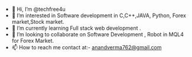 - 👋 Hi, I’m @techfree4u
- 👀 I’m interested in Software development in C,C++,JAVA, Python, Forex market,Stock market.
- 🌱 I’m currently learning Full stack web development . 
- 💞️ I’m looking to collaborate on Software Development , Robot in MQL4 for Forex Market.
- 📫 How to reach me contact at:- anandverma762@gmail.com
<!---
techfree4u/techfree4u is a ✨ special ✨ repository because its `README.md` (this file) appears on your GitHub profile.
You can click the Preview link to take a look at your changes.
--->
